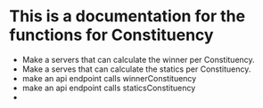 <h1>This is a documentation for the functions for Constituency</h1>


- Make a servers that can calculate the winner per Constituency.
- Make a serves that can calculate the statics per Constituency.
- make an api endpoint calls winnerConstituency
- make an api endpoint calls staticsConstituency
- 
